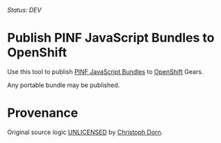 *Status: DEV*

Publish PINF JavaScript Bundles to OpenShift
============================================

Use this tool to publish [PINF JavaScript Bundles](https://github.com/pinf/pinf-loader-js) to [OpenShift](http://openshift.com) Gears.

Any portable bundle may be published.


Provenance
==========

Original source logic [UNLICENSED](http://unlicense.org/) by [Christoph Dorn](http://christophdorn.com).

